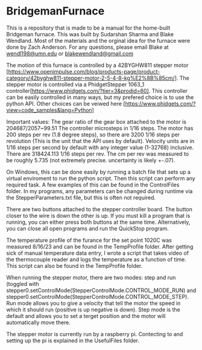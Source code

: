 # BridgemanFurnace
This is a repository that is made to be a manual for the home-built Bridgeman furnace. This was built by Sudarshan Sharma and Blake Wendland. Most of the materials and the orginal idea for the furnace were done by Zach Anderson.
For any questions, please email Blake at wendl198@umn.edu or blakewendland@gmail.com

The motion of this furnace is controlled by a 42BYGHW811 stepper motor [https://www.openimpulse.com/blog/products-page/product-category/42byghw811-stepper-motor-2-5-4-8-kg%E2%8B%85cm/]. The stepper motor is controlled via a PhidgetStepper 1063_1 controller[https://www.phidgets.com/?tier=3&prodid=60]. This controller can be easily controlled in many ways, but my prefered choice is to use the python API. Other choices can be veiwed here [https://www.phidgets.com/?view=code_samples&lang=Python]

Important values:
The gear ratio of the gear box attached to the motor is 204687/2057~99.51
The controller microsteps in 1/16 steps. The motor has 200 steps per rev (1.8 degree steps), so there are 3200 1/16 steps per revolution (This is the unit that the API uses by default).
Velocity units are in 1/16 steps per second by default with any integer value (1-32768) inclusive.
There are 318424.113 1/16 steps per rev.
The cm per rev was measured to be roughly 5.735 (not extremely precise. uncertainty is likely +-.07).

On Windows, this can be done easily by running a batch file that sets up a virtual enviroment to run the python script. Then this script can perform any required task. A few examples of this can be found in the ControlFiles folder. In my programs, any parameters can be changed during runtime via the StepperParameters.txt file, but this is often not required.

There are two buttons attached to the stepper controller board. The button closer to the wire is down the other is up. If you must kill a program that is running, you can either press both buttons at the same time. Alternatively, you can close all open programs and run the QuickStop program.

The temperature profile of the furance for the set point 1020C was measured 8/16/23 and can be found in the TempProfile folder. After getting sick of manual temperature data entry, I wrote a script that takes video of the thermocouple reader and logs the temperature as a function of time. This script can also be found in the TempProfile folder.

When running the stepper motor, there are two modes: step and run (toggled with stepper0.setControlMode(StepperControlMode.CONTROL_MODE_RUN) and stepper0.setControlMode(StepperControlMode.CONTROL_MODE_STEP). Run mode allows you to give a velocity that tell the motor the speed in which it should run (positive is up negative is down). Step mode is the default and allows you to set a terget position and the motor will automatically move there.

The stepper motor is currently run by a raspberry pi. Contecting to and setting up the pi is explained in the UsefulFiles folder.
